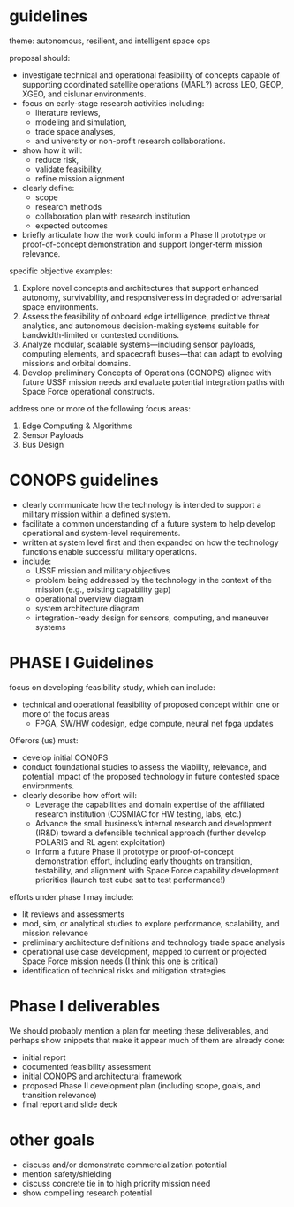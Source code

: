 # guidelines

theme: autonomous, resilient, and intelligent space ops

proposal should:
- investigate technical and operational feasibility of concepts capable of supporting coordinated satellite operations (MARL?) across LEO, GEOP, XGEO, and cislunar environments.
- focus on early-stage research activities including:
  - literature reviews, 
  - modeling and simulation, 
  - trade space analyses, 
  - and university or non-profit research collaborations.
- show how it will: 
  - reduce risk, 
  - validate feasibility, 
  - refine mission alignment
- clearly define:
  - scope
  - research methods
  - collaboration plan with research institution
  - expected outcomes
- briefly articulate how the work could inform a Phase II prototype or proof-of-concept demonstration and support longer-term mission relevance.

specific objective examples:
1. Explore novel concepts and architectures that support enhanced autonomy, survivability, and responsiveness in degraded or adversarial space environments.
2. Assess the feasibility of onboard edge intelligence, predictive threat analytics, and autonomous decision-making systems suitable for bandwidth-limited or contested conditions.
3. Analyze modular, scalable systems—including sensor payloads, computing elements, and spacecraft buses—that can adapt to evolving missions and orbital domains.
4. Develop preliminary Concepts of Operations (CONOPS) aligned with future USSF mission needs and evaluate potential integration paths with Space Force operational constructs.


address one or more of the following focus areas:
1. Edge Computing & Algorithms
2. Sensor Payloads
3. Bus Design

# CONOPS guidelines

- clearly communicate how the technology is intended to support a military mission within a defined system.
- facilitate a common understanding of a future system to help develop operational and system-level requirements.
- written at system level first and then expanded on how the technology functions enable successful military operations.
- include:
  - USSF mission and military objectives
  - problem being addressed by the technology in the context of the mission (e.g., existing capability gap)
  - operational overview diagram
  - system architecture diagram
  - integration-ready design for sensors, computing, and maneuver systems

# PHASE I Guidelines
focus on developing feasibility study, which can include:
- technical and operational feasibility of proposed concept within one or more of the focus areas 
  - FPGA, SW/HW codesign, edge compute, neural net fpga updates

Offerors (us) must:
- develop initial CONOPS
- conduct foundational studies to assess the viability, relevance, and potential impact of the proposed technology in future contested space environments.
- clearly describe how effort will:
  - Leverage the capabilities and domain expertise of the affiliated research institution (COSMIAC for HW testing, labs, etc.)
  - Advance the small business’s internal research and development (IR&D) toward a defensible technical approach (further develop POLARIS and RL agent exploitation)
  - Inform a future Phase II prototype or proof-of-concept demonstration effort, including early thoughts on transition, testability, and alignment with Space Force capability development priorities (launch test cube sat to test performance!)

efforts under phase I may include:
- lit reviews and assessments
- mod, sim, or analytical studies to explore performance, scalability, and mission relevance
- preliminary architecture definitions and technology trade space analysis
- operational use case development, mapped to current or projected Space Force mission needs (I think this one is critical)
- identification of technical risks and mitigation strategies


# Phase I deliverables
We should probably mention a plan for meeting these deliverables, and perhaps show snippets that make it appear much of them are already done:

- initial report
- documented feasibility assessment
- initial CONOPS and architectural framework
- proposed Phase II development plan (including scope, goals, and transition relevance)
- final report and slide deck

# other goals
- discuss and/or demonstrate commercialization potential
- mention safety/shielding
- discuss concrete tie in to high priority mission need
- show compelling research potential